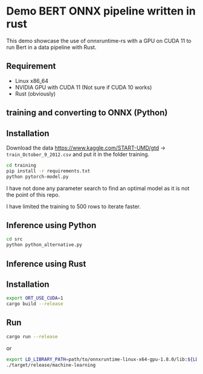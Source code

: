# Demo BERT ONNX pipeline written in rust

This demo showcase the use of onnxruntime-rs with a GPU on CUDA 11 to run Bert in a data pipeline with Rust.

## Requirement

- Linux x86_64
- NVIDIA GPU with CUDA 11 (Not sure if CUDA 10 works)
- Rust (obviously)

## training and converting to ONNX (Python)

## Installation

Download the data https://www.kaggle.com/START-UMD/gtd -> `train_October_9_2012.csv` and put it in the folder training.

```bash
cd training
pip install -r requirements.txt
python pytorch-model.py
```

I have not done any parameter search to find an optimal model as it is not the point of this repo.

I have limited the training to 500 rows to iterate faster.

## Inference using Python

```bash
cd src
python python_alternative.py
```

## Inference using Rust

## Installation

```bash
export ORT_USE_CUDA=1
cargo build --release
```

## Run

```bash
cargo run --release
```

or

```bash
export LD_LIBRARY_PATH=path/to/onnxruntime-linux-x64-gpu-1.8.0/lib:${LD_LIBRARY_PATH}
./target/release/machine-learning
```
